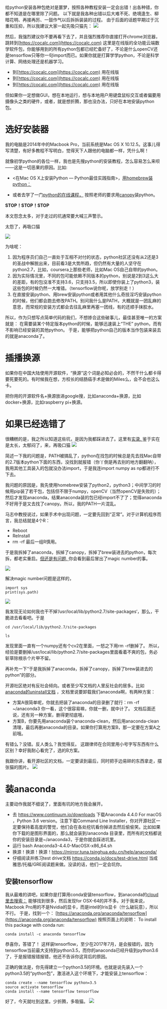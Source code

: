 <!--
.. title: 安装anaconda记
.. slug: install-anaconda
.. date: 2017-7-25 15:00:20 UTC+08:00
.. tags:
.. category:
.. link:
.. description:
.. type: text
-->

给python安装各种包绝对是噩梦，按照各种教程安装一定会出错！出各种错，你都不知道是在哪里除了问题。
以下就是我各种出错以后大难不死、绝境逢生、柳暗花明、再接再厉、一鼓作气以后拆拆装装的过程。
由于后面的话题早期过于沉重和压抑，所以我建议大家一起先吸只猫先：
![](/images/cat.jpg)
<!-- TEASER_END -->

然后，我强烈建议你不要再看下去了，并且强烈推荐你直接打开chrome浏览器，跳转到[https://cocalc.com](https://cocalc.com) 这里是在线版的全功能云端数学软件包，你能够用到的所有python包都已经贮备好了，不论是什么openCV还是tensorflow只等你一句import而已。如果你就是打算学学python，不论是科学计算、网络处理还是机器学习。

* 到[https://cocalc.com](https://cocalc.com) 用在线版
* 到[https://cocalc.com](https://cocalc.com) 用在线版
* 到[https://cocalc.com](https://cocalc.com) 用在线版

但如果你一定想做GUI，想在本地运行，想与本地用户用键盘鼠标交互或者偏要用摄像头之类的硬件，或者，就是想折腾，那也没办法，只好在本地安装python包。

# 选好安装器
我的电脑是2014年中的Macbook Pro，当前系统是Mac OS X 10.12.5。这事儿得写清楚，有好多教程不写明白，觉得天下人跟他的电脑都一样，凭什么啊！

就像初学python的各位一样，我也是先搜python的安装教程，怎么容易怎么来呗——这是一切恶果的原因。比如:

* <在Mac OS X上安装Python — Python最佳实践指南>，[用homebrew装python：](https://pythonguidecn.readthedocs.io/zh/latest/starting/install3/osx.html#install3-osx)

* 或者去学了一门[python的在线课程，](https://zh.coursera.org/learn/python) 按照老师的要求用[canopy](https://www.enthought.com/product/canopy/)装python。

**STOP！STOP！STOP**

本文怨念太多，对于走过的坑通常要大喊三声警示。

太怨了，再吸口猫

![](/images/cat.jpg)

为啥呢：

1. 因为程序员们自己一直处于互相不对付的状态，python社区还没有从2还是3的圣战中解脱出来，目前看3是大势所趋，但仍然有大量的人坚守在python2.7，比如，coursera上那些老师，比如Mac OS自己自带的python。
2. 因为实际情况里，不同的包可能依赖不同版本的python，别说是2到3这么大的差距，有的包没准不支持3.6，只支持3.5，所以即使你装上了python3，装这些包的时候仍然一大堆错。（tensorflow说你呢，放学别走！）
3. 在直接安装python、用brew安装python或者用其他什么奇技淫巧安装python的时候，他们都会跑去修改PATH。别问我什么是PATH，大概就是一团乱麻的意思，而常规的安装方式都会去往乱麻里再塞一团线，有的还顺手抹胶水。

所以，作为只想写点简单代码的我们，不想掺合这些破事儿，最佳甚至唯一的方案就是：
在需要装某个特定版本python的时候，能够迅速装上“THE” python，而有不影响已经安装的其他python。
于是，能够把python自己的版本当作包装来装去的就是anaconda了。

# 插播换源
如果你在中国大陆使用开源软件，“换源”这个词是必知必会的，不然干什么都卡得要死要死的。有时候我在想，方校长的结肠癌手术是做的Miles么，会不会也这么卡。

把你用的开源软件名+换源放进google搜，比如anaconda+换源，比如docker+换源，比如raspberry pi+换源。


# 如果已经选错了

很糟糕的是，我之所以知道这些坑，是因为我都踩进去了。这里有[实录. ](http://telegra.ph/Anaconda-vs-python-07-25) 鉴于实在是太长，太郁闷了，来，再吸口猫
![](/images/cat.jpg)

简述一下我的问题是，PATH被搞乱了，python在找包的时候总是先去找Mac自带的2.7版本python下面的东西，没找到就报错（你丫倒是再去别的地方翻翻呐），我用其他工具装入的包就没办法import，于是我连import numpy as np都进行不下去。

我问题的原因是，我先使用homebrew安装了python2，python3；中间学习的时候用pip装了若干包，包括但不限于numpy，openCV（当然openCV是失败的）；然后才发现anaconda，结果anaconda装的包已经import不了了；觉得anaconda不好用于是又去找了canopy。所以，我的PATH一片混乱。

马志中教授说过，如果手术中出现问题，一定要先回到“正常”。对于计算机程序而言，我总结就是4个R：

* Reboot
* ReInstall
* rm -rf
  最后一组R慎用。

于是我拆掉了anaconda，拆掉了canopy，拆掉了brew装进去的python，每次拆，都老实重启。[但还是有问题, ](http://telegra.ph/Anaconda-vs-python-07-25) 你会看到最后冒出了magic number的事。

![](/images/magicNum.png)

解决magic number问题是这样的，
```
import sys
print(sys.path)
```

![](/images/printsyspath.png)

我发现无论如何我也干不掉’/usr/local/lib/python2.7/site-packages‘，那么，干脆进去看看吧。于是

```
cd /usr/local/lib/python2.7/site-packages

ls
```
发现里面一直有一个numpy还有个cv2在里面，一怒之下用rm -rf删掉了。
所以，经验是要删掉/usr/local/lib/python2.7/site-packages里面看着不爽的包，务必斩草除根杀个片甲不留。

再补充一下“于是我拆掉了anaconda，拆掉了canopy，拆掉了brew装进去的python”的部分。

开源社区绝对有反社会倾向。或者至少写文档的人里反社会的居多。比如[anaconda的uninstall文档](https://docs.continuum.io/anaconda/install/uninstall) ，文档里说要卸载我们anaconda啊，有两种方案：

* 方案A很简单呢，你就去把装了anaconda的目录删了就行：rm -rf ~/anaconda3
  你一看，这个很容易嘛，你就一删，就中计了。
  文档后面还说，还有另一种方案，删得更彻底哦，
* 方案B，你要先用anaconda装个anaconda-clean，然后用anaconda-clean清理，最后再删anaconda的目录。如果你打算用方案B，那一定要在方案A之前哦。

有错么？没错。反人类么？我觉得反。
这跟律师在合同里用小号字写东西有什么区别？幸好我耐心看完了，选的B方案。

我跟你讲，看开源社区的文档，一定要读到最后，同时把手边易碎的东西拿走，摆张猫的图片。
![](/images/cat.jpg)

# 装anaconda
主要动作我就不细说了，里面有坑的地方我会展开。

* 去 https://www.continuum.io/downloads  下载Anaconda 4.4.0 For macOS ，Python 3.6 version。注意下载Command Line Installer，你对开源社区一定要保持着高度的警觉，他们会在各处挖坑看你掉进去然后偷偷笑。比如如果你下载的是图形界面的，那么就会装到/anaconda 目录里，而所有的文档都说你的安装目录是~/anaconda3，于是你就会踩进坑里。
* 运行 bash Anaconda3-4.4.0-MacOSX-x86_64.sh
* 换源！换源！换源！https://mirror.tuna.tsinghua.edu.cn/help/anaconda/
* 仔细阅读并练习test drive文档 https://conda.io/docs/test-drive.html 当成雅思/托福/GRE阅读题来做。没读的话，他们一定会坑你。

## 安装tensorflow
我从最难的讲吧，如果你是打算用conda安装tensorflow，到anaconda的[cloud里去搜索：](https://anaconda.org/search?q=tensorflow)
能够找到很多，然后发现for OSX-64的并不多。对于我来说，Macbook Pro用的不是Nvidia的显卡，而是intel的Iris显卡（什么破玩意），所以不行。
于是，找到一个：
[https://anaconda.org/anaconda/tensorflow](https://anaconda.org/anaconda/tensorflow)
按照页面上的说明：
To install this package with conda run:
```
conda install -c anaconda tensorflow
```
恭喜你，答错了！
这样装tensorflow，至少在2017年7月，是会报错的，因为tensorflow当前最大支持到python3.5，而你的anaconda已经升级到python3.6了，于是报错报错报错，他还不告诉你这背后的原因。

正确的做法是，你先得建立一个python3.5的环境。也就是说先装入一个python3.5的“python包”，激活进入这个环境下，才能安装上tensorflow：

```
conda create --name tensorflow python=3.5
source activate tensorflow
conda install --name tensorflow tensorflow
```

好了，今天就吐到这里。少折腾，多吸猫。
![](/images/cat.jpg)
